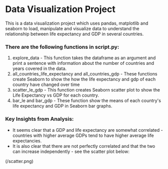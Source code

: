 # Data Visualization Project
This is a data visualization project which uses pandas, matplotlib and seaborn to load, manipulate and visualize data to understand the relationship between life expectancy and GDP in several countries. 

### There are the following functions in script.py:
1. explore_data - This function takes the dataframe as an argument and print a sentence with information about the number of countries and years covered in the data.
2. all_countries_life_expectancy and all_countries_gdp - These functions create Seaborn to show the how the life expectancy and gdp of each country have changed over time
3. scatter_le_gdp - This function creates Seaborn scatter plot to show the Life Expectancy vs GDP for each country. 
4. bar_le and bar_gdp - These function show the means of each country's life expectancy and GDP in Seaborn bar graphs. 

### Key Insights from Analysis:
- It seems clear that a GDP and life expectancy are somewhat correlated - countries with higher average GDPs tend to have higher average life expectancies. 
- It is also clear that there are not perfectly correlated and that the two can increase independently - see the scatter plot below:

(/scatter.png)